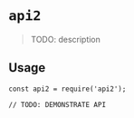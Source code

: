 # `api2`

> TODO: description

## Usage

```
const api2 = require('api2');

// TODO: DEMONSTRATE API
```

